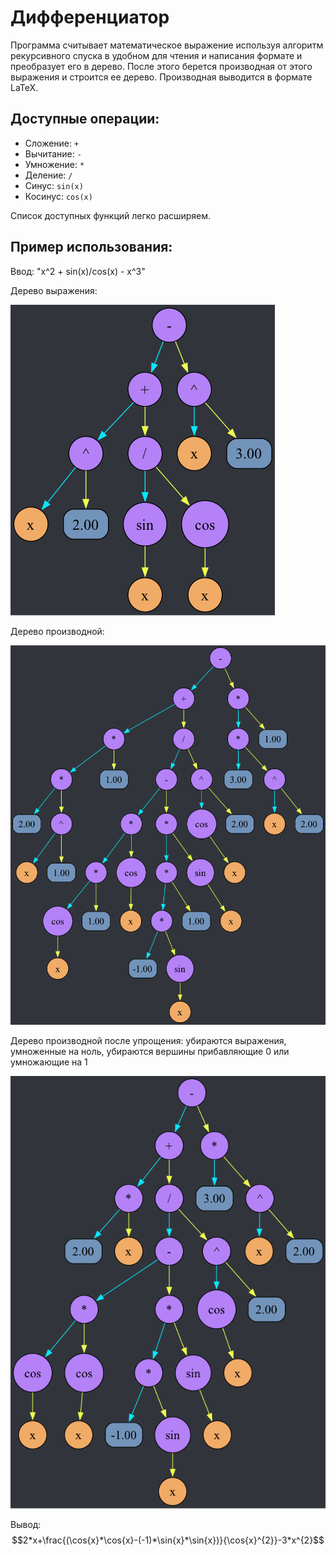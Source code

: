# Дифференциатор
Программа считывает математическое выражение используя алгоритм рекурсивного спуска в удобном для чтения и написания формате и преобразует его в дерево. После этого берется производная от этого выражения и строится ее дерево. Производная выводится в формате LaTeX.

## Доступные операции:
* Сложение: `+`
* Вычитание: `-`
* Умножение: `*`
* Деление: `/`
* Синус: `sin(x)`
* Косинус: `cos(x)`

Список доступных функций легко расширяем.

## Пример использования:
Ввод:  "x^2 + sin(x)/cos(x) - x^3"

Дерево выражения:

![alt text](graphs/graph1.png)

Дерево производной:


![alt text](graphs/graph2.png)

Дерево производной после упрощения: убираются выражения, умноженные на ноль, убираются вершины прибавляющие 0 или умножающие на 1


![alt text](graphs/graph3.png)

Вывод: $$2*x+\frac{(\cos{x}*\cos{x}-(-1)*\sin{x}*\sin{x})}{\cos{x}^{2}}-3*x^{2}$$
